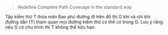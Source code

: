 >Redefine Complete Path Coverage in the standard way

Tập kiểm thử T thỏa mãn Bao phủ đường đi trên đồ thị G khi và chỉ khi đường dẫn (T) tham quan mọi đường kiểm thử có thể có trong G. 
Lưu ý rằng nếu G có chu trình thì T không thể hữu hạn.
